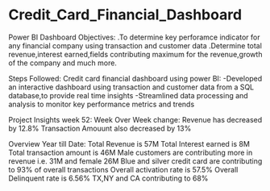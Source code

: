 # Credit_Card_Financial_Dashboard
Power BI Dashboard
Objectives:
.To determine key perforamce indicator for any financial company using transaction and customer data
.Determine total revenue,interest earned,fields contributing maximum for the revenue,growth of the company and much more.

Steps Followed:
Credit card financial dashboard using power BI:
-Developed an interactive dashboard using transaction and customer
data from a SQL database,to provide real time insights
-Streamlined data processing and analysis to monitor key performance 
metrics and trends

Project Insights week 52:
Week Over Week  change:
Revenue has decreased by 12.8%
Transaction Amouunt also decreased by 13%

Overview Year till Date:
Total Revenue is 57M
Total Interest earned is 8M
Total transaction amount is 46M
Male customers are contributing more in revenue i.e. 31M and female 26M
Blue and silver credit card are contributing to 93% of overall transactions
Overall activation rate is 57.5%
Overall Delinquent rate is 6.56%
TX,NY and CA contributing to 68%

